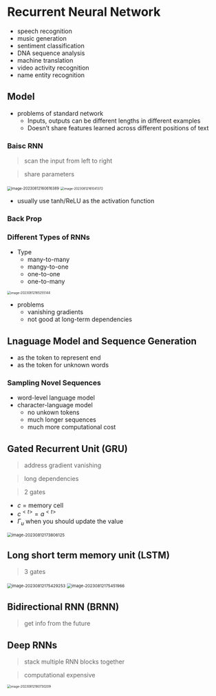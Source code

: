 # Recurrent Neural Network

* speech recognition
* music generation
* sentiment classification
* DNA sequence analysis
* machine translation
* video activity recognition
* name entity recognition

## Model

* problems of standard network
	* Inputs, outputs can be different lengths in different examples
	* Doesn’t share features learned across different positions of text

### Baisc RNN

> scan the input from left to right

> share parameters

<img src="C:/Users/Lenovo/AppData/Roaming/Typora/typora-user-images/image-20230812160616389.png" alt="image-20230812160616389" style="zoom:60%;" />

<img src="C:/Users/Lenovo/AppData/Roaming/Typora/typora-user-images/image-20230812161041372.png" alt="image-20230812161041372" style="zoom: 50%;" />

* usually use tanh/ReLU as the activation function

### Back Prop

### Different Types of RNNs

* Type
	* many-to-many
	* mangy-to-one
	* one-to-one
	* one-to-many

<img src="C:/Users/Lenovo/AppData/Roaming/Typora/typora-user-images/image-20230812165255144.png" alt="image-20230812165255144" style="zoom:50%;" />

* problems
	* vanishing gradients
	* not good at long-term dependencies

## Lnaguage Model and Sequence Generation

* <EOS> as the token to represent end
* <UNK> as the token for unknown words

### Sampling Novel Sequences

* word-level language model
* character-language model
	* no unkown tokens <UNK>
	* much longer sequences
	* much more computational cost

## Gated Recurrent Unit (GRU)

> address gradient vanishing

> long dependencies

> 2 gates

* $c$ = memory cell
* $c^{<t>}=a^{<t>}$
* $\Gamma_u$ when you should update the value

<img src="C:/Users/Lenovo/AppData/Roaming/Typora/typora-user-images/image-20230812173806125.png" alt="image-20230812173806125" style="zoom:67%;" />

## Long short term memory unit (LSTM)

> 3 gates

<img src="C:/Users/Lenovo/AppData/Roaming/Typora/typora-user-images/image-20230812175429253.png" alt="image-20230812175429253" style="zoom: 67%;" />

<img src="C:/Users/Lenovo/AppData/Roaming/Typora/typora-user-images/image-20230812175451966.png" alt="image-20230812175451966" style="zoom: 67%;" />

## Bidirectional RNN (BRNN)

> get info from the future

## Deep RNNs

> stack multiple RNN blocks together

> computational expensive

<img src="C:/Users/Lenovo/AppData/Roaming/Typora/typora-user-images/image-20230812180730209.png" alt="image-20230812180730209" style="zoom:50%;" />